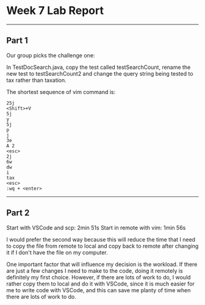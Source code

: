 # Week 7 Lab Report
---

## Part 1
Our group picks the challenge one: 

In TestDocSearch.java, copy the test called testSearchCount, rename the new test to testSearchCount2 and change the query string being tested to tax rather than taxation. 

The shortest sequence of vim command is: 

```
25j
<Shift>+V
5j
y
5j
p
j
3e
A 2 
<esc>
2j
6w
dw
i
tax
<esc>
:wq + <enter>
```
---

## Part 2
Start with VSCode and scp: 2min 51s
Start in remote with vim: 1min 56s

I would prefer the second way because this will reduce the time that I need to copy the file from remote to local and copy back to remote after changing it if I don't have the file on my computer. 

One important factor that will influence my decision is the workload. If there are just a few changes I need to make to the code, doing it remotely is definitely my first choice. However, if there are lots of work to do, I would rather copy them to local and do it with VSCode, since it is much easier for me to write code with VSCode, and this can save me planty of time when there are lots of work to do. 